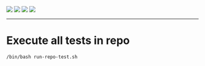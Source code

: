 ![](https://img.shields.io/badge/language-docker-blue)
![](https://img.shields.io/badge/technology-docker-blue)
![](https://img.shields.io/badge/development%20year-2019-orange)
![](https://img.shields.io/badge/license-MIT-lightgrey)

--------------------------------------------------------------------------------

# Execute all tests in repo

`/bin/bash run-repo-test.sh`
